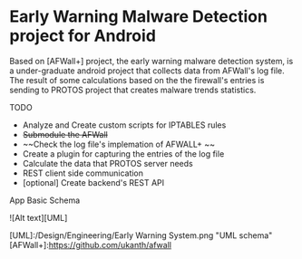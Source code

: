Early Warning Malware Detection project for Android 
=========

Based on [AFWall+] project, the early warning malware detection system, is a under-graduate android project that collects data from AFWall's log file. The result of some calculations based on the the firewall's entries is sending to PROTOS project that creates malware trends statistics. 

TODO 

* Analyze and Create custom scripts for IPTABLES rules
* ~~Submodule the AFWall~~
* ~~Check the log file's implemation of AFWALL+ ~~
* Create a plugin for capturing the entries of the log file
* Calculate the data that PROTOS server needs
* REST client side communication
* [optional] Create backend's REST API


App Basic Schema 

![Alt text][UML]


[UML]:/Design/Engineering/Early Warning System.png "UML schema"
[AFWall+]:https://github.com/ukanth/afwall
